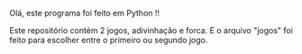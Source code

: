 Olá, este programa foi feito em Python !!


Este repositório contém 2 jogos, adivinhação e forca. E o arquivo "jogos" foi feito para escolher entre o primeiro ou segundo jogo.


